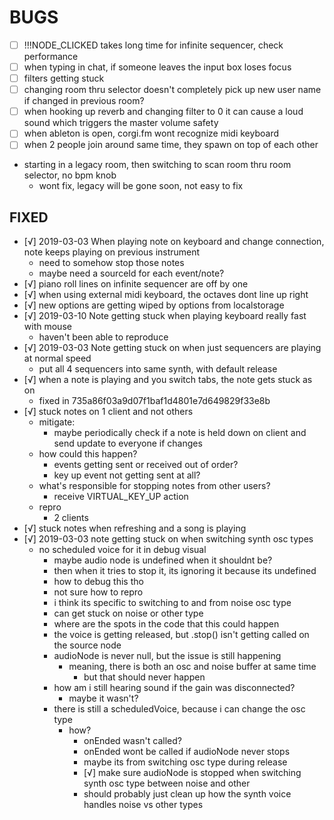 BUGS
====
- [ ] !!!NODE_CLICKED takes long time for infinite sequencer, check performance
- [ ] when typing in chat, if someone leaves the input box loses focus
- [ ] filters getting stuck
- [ ] changing room thru selector doesn't completely pick up new user name if changed in previous room?
- [ ] when hooking up reverb and changing filter to 0 it can cause a loud sound which triggers the master volume safety
- [ ] when ableton is open, corgi.fm wont recognize midi keyboard
- [ ] when 2 people join around same time, they spawn on top of each other
- starting in a legacy room, then switching to scan room thru room selector, no bpm knob
	- wont fix, legacy will be gone soon, not easy to fix

## FIXED
- [√] 2019-03-03 When playing note on keyboard and change connection, note keeps playing on previous instrument
	- need to somehow stop those notes
	- maybe need a sourceId for each event/note?
- [√] piano roll lines on infinite sequencer are off by one
- [√] when using external midi keyboard, the octaves dont line up right
- [√] new options are getting wiped by options from localstorage
- [√] 2019-03-10 Note getting stuck when playing keyboard really fast with mouse
	- haven't been able to reproduce
- [√] 2019-03-03 Note getting stuck on when just sequencers are playing at normal speed
	- put all 4 sequencers into same synth, with default release
- [√] when a note is playing and you switch tabs, the note gets stuck as on
	- fixed in 735a86f03a9d07f1baf1d4801e7d649829f33e8b
- [√] stuck notes on 1 client and not others
	- mitigate:
		- maybe periodically check if a note is held down on client and send update to everyone if changes
	- how could this happen?
		- events getting sent or received out of order?
		- key up event not getting sent at all?
	- what's responsible for stopping notes from other users?
		- receive VIRTUAL_KEY_UP action
	- repro
		- 2 clients
- [√] stuck notes when refreshing and a song is playing
- [√] 2019-03-03 note getting stuck on when switching synth osc types
	- no scheduled voice for it in debug visual
		- maybe audio node is undefined when it shouldnt be?
		- then when it tries to stop it, its ignoring it because its undefined
		- how to debug this tho
		- not sure how to repro
		- i think its specific to switching to and from noise osc type
		- can get stuck on noise or other type
		- where are the spots in the code that this could happen
		- the voice is getting released, but .stop() isn't getting called on the source node
		- audioNode is never null, but the issue is still happening
			- meaning, there is both an osc and noise buffer at same time
				- but that should never happen
		- how am i still hearing sound if the gain was disconnected?
			- maybe it wasn't?
		- there is still a scheduledVoice, because i can change the osc type
			- how?
				- onEnded wasn't called?
				- onEnded wont be called if audioNode never stops
				- maybe its from switching osc type during release
				- [√] make sure audioNode is stopped when switching synth osc type between noise and other
				- should probably just clean up how the synth voice handles noise vs other types
